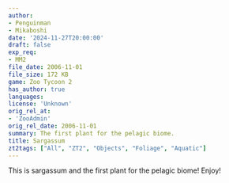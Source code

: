 ```yaml
---
author:
- Penguinman
- Mikaboshi
date: '2024-11-27T20:00:00'
draft: false
exp_req:
- MM2
file_date: 2006-11-01
file_size: 172 KB
game: Zoo Tycoon 2
has_author: true
languages:
license: 'Unknown'
orig_rel_at:
- 'ZooAdmin'
orig_rel_date: 2006-11-01
summary: The first plant for the pelagic biome.
title: Sargassum
zt2tags: ["All", "ZT2", "Objects", "Foliage", "Aquatic"]
---
```

This is sargassum and the first plant for the pelagic biome! Enjoy!
